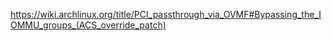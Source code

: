 https://wiki.archlinux.org/title/PCI_passthrough_via_OVMF#Bypassing_the_IOMMU_groups_(ACS_override_patch)
